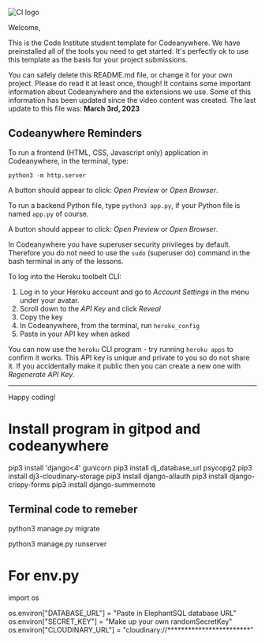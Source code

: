 ![CI logo](https://codeinstitute.s3.amazonaws.com/fullstack/ci_logo_small.png)

Welcome,

This is the Code Institute student template for Codeanywhere. We have preinstalled all of the tools you need to get started. It's perfectly ok to use this template as the basis for your project submissions.

You can safely delete this README.md file, or change it for your own project. Please do read it at least once, though! It contains some important information about Codeanywhere and the extensions we use. Some of this information has been updated since the video content was created. The last update to this file was: **March 3rd, 2023**

## Codeanywhere Reminders

To run a frontend (HTML, CSS, Javascript only) application in Codeanywhere, in the terminal, type:

`python3 -m http.server`

A button should appear to click: _Open Preview_ or _Open Browser_.

To run a backend Python file, type `python3 app.py`, if your Python file is named `app.py` of course.

A button should appear to click: _Open Preview_ or _Open Browser_.

In Codeanywhere you have superuser security privileges by default. Therefore you do not need to use the `sudo` (superuser do) command in the bash terminal in any of the lessons.

To log into the Heroku toolbelt CLI:

1. Log in to your Heroku account and go to _Account Settings_ in the menu under your avatar.
2. Scroll down to the _API Key_ and click _Reveal_
3. Copy the key
4. In Codeanywhere, from the terminal, run `heroku_config`
5. Paste in your API key when asked

You can now use the `heroku` CLI program - try running `heroku apps` to confirm it works. This API key is unique and private to you so do not share it. If you accidentally make it public then you can create a new one with _Regenerate API Key_.

---

Happy coding!

# Install program in gitpod and codeanywhere

pip3 install 'django<4' gunicorn
pip3 install dj_database_url psycopg2
pip3 install dj3-cloudinary-storage
pip3 install django-allauth
pip3 install django-crispy-forms
pip3 install django-summernote


## Terminal code to remeber

python3 manage.py migrate

 <!-- {{ comment_form | crispy }}  -->
python3 manage.py runserver

# For env.py

import os

os.environ["DATABASE_URL"] = "Paste in ElephantSQL database URL"
os.environ["SECRET_KEY"] = "Make up your own randomSecretKey"
os.environ["CLOUDINARY_URL"] = "cloudinary://************************"

